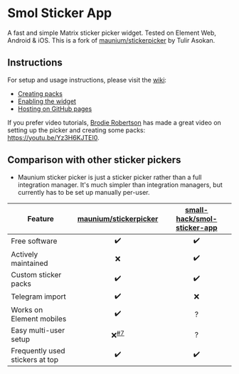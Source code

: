 # Smol Sticker App
A fast and simple Matrix sticker picker widget. Tested on Element Web, Android & iOS. This is a fork of [maunium/stickerpicker](https://github.com/maunium/stickerpicker) by Tulir Asokan.

## Instructions
For setup and usage instructions, please visit the [wiki](https://github.com/maunium/stickerpicker/wiki):

* [Creating packs](https://github.com/maunium/stickerpicker/wiki/Creating-packs)
* [Enabling the widget](https://github.com/maunium/stickerpicker/wiki/Enabling-the-widget)
* [Hosting on GitHub pages](https://github.com/maunium/stickerpicker/wiki/Hosting-on-GitHub-pages)

If you prefer video tutorials, [Brodie Robertson](https://www.youtube.com/c/BrodieRobertson) has made a great video on setting up the picker and creating some packs: https://youtu.be/Yz3H6KJTEI0.

## Comparison with other sticker pickers

* Maunium sticker picker is just a sticker picker rather than a full integration manager. It's much simpler than integration managers, but currently has to be set up manually per-user.

| Feature                         | [maunium/stickerpicker](https://github.com/maunium/stickerpicker) | [small-hack/smol-sticker-app](https://github.com/small-hack/smol-sticker-app) |
|---------------------------------|:----------------------:|:----------------:|
| Free software                   | ✔️                     | ✔️               |
| Actively maintained             | ❌                     | ✔️               |
| Custom sticker packs            | ✔️                     | ✔️               |
| Telegram import                 | ✔️                     | ❌               |
| Works on Element mobiles        | ✔️                     | ?                |
| Easy multi-user setup           | ❌<sup>[#7][#7]</sup>  | ?                |
| Frequently used stickers at top | ✔️                     | ✔️               |

[#7]: https://github.com/maunium/stickerpicker/issues/7
